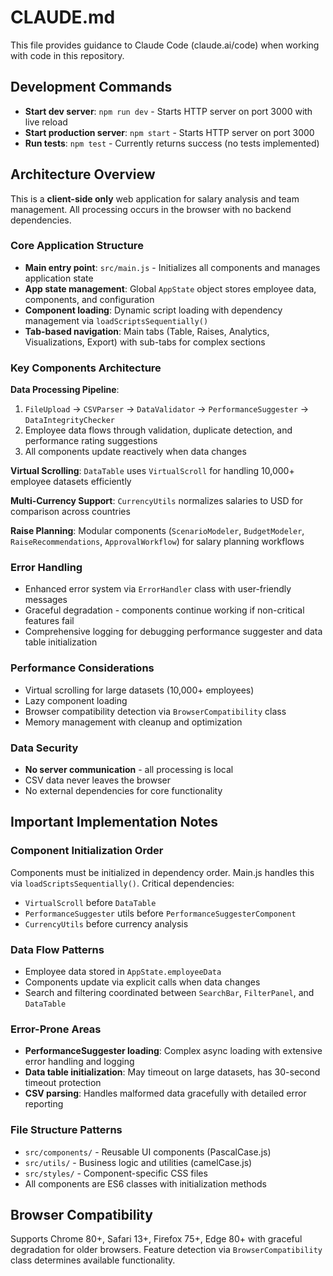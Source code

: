 # CLAUDE.md

This file provides guidance to Claude Code (claude.ai/code) when working with code in this repository.

## Development Commands

- **Start dev server**: `npm run dev` - Starts HTTP server on port 3000 with live reload
- **Start production server**: `npm start` - Starts HTTP server on port 3000 
- **Run tests**: `npm test` - Currently returns success (no tests implemented)

## Architecture Overview

This is a **client-side only** web application for salary analysis and team management. All processing occurs in the browser with no backend dependencies.

### Core Application Structure

- **Main entry point**: `src/main.js` - Initializes all components and manages application state
- **App state management**: Global `AppState` object stores employee data, components, and configuration
- **Component loading**: Dynamic script loading with dependency management via `loadScriptsSequentially()`
- **Tab-based navigation**: Main tabs (Table, Raises, Analytics, Visualizations, Export) with sub-tabs for complex sections

### Key Components Architecture

**Data Processing Pipeline**:
1. `FileUpload` → `CSVParser` → `DataValidator` → `PerformanceSuggester` → `DataIntegrityChecker`
2. Employee data flows through validation, duplicate detection, and performance rating suggestions
3. All components update reactively when data changes

**Virtual Scrolling**: `DataTable` uses `VirtualScroll` for handling 10,000+ employee datasets efficiently

**Multi-Currency Support**: `CurrencyUtils` normalizes salaries to USD for comparison across countries

**Raise Planning**: Modular components (`ScenarioModeler`, `BudgetModeler`, `RaiseRecommendations`, `ApprovalWorkflow`) for salary planning workflows

### Error Handling

- Enhanced error system via `ErrorHandler` class with user-friendly messages
- Graceful degradation - components continue working if non-critical features fail
- Comprehensive logging for debugging performance suggester and data table initialization

### Performance Considerations

- Virtual scrolling for large datasets (10,000+ employees)
- Lazy component loading 
- Browser compatibility detection via `BrowserCompatibility` class
- Memory management with cleanup and optimization

### Data Security

- **No server communication** - all processing is local
- CSV data never leaves the browser
- No external dependencies for core functionality

## Important Implementation Notes

### Component Initialization Order
Components must be initialized in dependency order. Main.js handles this via `loadScriptsSequentially()`. Critical dependencies:
- `VirtualScroll` before `DataTable`
- `PerformanceSuggester` utils before `PerformanceSuggesterComponent`
- `CurrencyUtils` before currency analysis

### Data Flow Patterns
- Employee data stored in `AppState.employeeData`
- Components update via explicit calls when data changes
- Search and filtering coordinated between `SearchBar`, `FilterPanel`, and `DataTable`

### Error-Prone Areas
- **PerformanceSuggester loading**: Complex async loading with extensive error handling and logging
- **Data table initialization**: May timeout on large datasets, has 30-second timeout protection
- **CSV parsing**: Handles malformed data gracefully with detailed error reporting

### File Structure Patterns
- `src/components/` - Reusable UI components (PascalCase.js)
- `src/utils/` - Business logic and utilities (camelCase.js) 
- `src/styles/` - Component-specific CSS files
- All components are ES6 classes with initialization methods

## Browser Compatibility

Supports Chrome 80+, Safari 13+, Firefox 75+, Edge 80+ with graceful degradation for older browsers. Feature detection via `BrowserCompatibility` class determines available functionality.